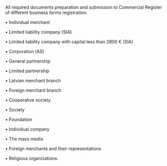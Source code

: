 All required documents preparation and submission to Commercial Register of different business forms registration.

• Individual merchant

• Limited liability company (SIA)

• Limited liability company with capital less than 2800 € (SIA)

• Corporation (AS)

• General partnership

• Limited partnership

• Latvian merchant branch

• Foreign merchant branch

• Cooperative society

• Society

• Foundation

• Individual company

• The mass media

• Foreign merchants and their representations

• Religious organizations.